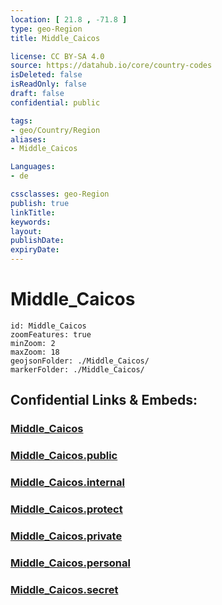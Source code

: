 ```yaml
---
location: [ 21.8 , -71.8 ] 
type: geo-Region
title: Middle_Caicos

license: CC BY-SA 4.0
source: https://datahub.io/core/country-codes
isDeleted: false
isReadOnly: false
draft: false
confidential: public

tags:
- geo/Country/Region
aliases:
- Middle_Caicos

Languages:
- de

cssclasses: geo-Region
publish: true
linkTitle: 
keywords: 
layout: 
publishDate: 
expiryDate: 
---
```


# Middle_Caicos

```leaflet
id: Middle_Caicos
zoomFeatures: true 
minZoom: 2 
maxZoom: 18
geojsonFolder: ./Middle_Caicos/
markerFolder: ./Middle_Caicos/
```


## Confidential Links & Embeds: 

### [Middle_Caicos](/_Standards/Earth/Continent/America~Caribbean/Turks_and_Caicos~Islands/Districts~Turks_and_Caicos/Middle_Caicos.md) 

### [Middle_Caicos.public](/_public/Earth/Continent/America~Caribbean/Turks_and_Caicos~Islands/Districts~Turks_and_Caicos/Middle_Caicos.public.md) 

### [Middle_Caicos.internal](/_internal/Earth/Continent/America~Caribbean/Turks_and_Caicos~Islands/Districts~Turks_and_Caicos/Middle_Caicos.internal.md) 

### [Middle_Caicos.protect](/_protect/Earth/Continent/America~Caribbean/Turks_and_Caicos~Islands/Districts~Turks_and_Caicos/Middle_Caicos.protect.md) 

### [Middle_Caicos.private](/_private/Earth/Continent/America~Caribbean/Turks_and_Caicos~Islands/Districts~Turks_and_Caicos/Middle_Caicos.private.md) 

### [Middle_Caicos.personal](/_personal/Earth/Continent/America~Caribbean/Turks_and_Caicos~Islands/Districts~Turks_and_Caicos/Middle_Caicos.personal.md) 

### [Middle_Caicos.secret](/_secret/Earth/Continent/America~Caribbean/Turks_and_Caicos~Islands/Districts~Turks_and_Caicos/Middle_Caicos.secret.md)

